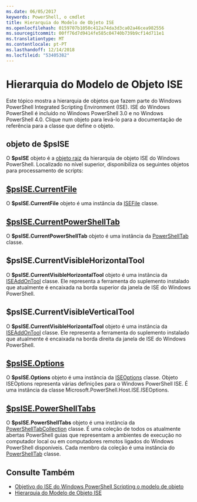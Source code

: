 ```yaml
---
ms.date: 06/05/2017
keywords: PowerShell, o cmdlet
title: Hierarquia do Modelo de Objeto ISE
ms.openlocfilehash: 0159707b1050c412a74da3d3ca02a46cea982556
ms.sourcegitcommit: 00ff76d7d9414fe585c04740b739b9cf14d711e1
ms.translationtype: MT
ms.contentlocale: pt-PT
ms.lasthandoff: 12/14/2018
ms.locfileid: "53405382"
---
```

# <a name="the-ise-object-model-hierarchy"></a>Hierarquia do Modelo de Objeto ISE

Este tópico mostra a hierarquia de objetos que fazem parte do Windows PowerShell Integrated Scripting Environment (ISE).
ISE do Windows PowerShell é incluído no Windows PowerShell 3.0 e no Windows PowerShell 4.0.
Clique num objeto para levá-lo para a documentação de referência para a classe que define o objeto.

## <a name="psise-object"></a>objeto de $psISE

O **$psISE** objeto é a [objeto raiz](The-ObjectModelRoot-Object.md) da hierarquia de objeto ISE do Windows PowerShell.
Localizado no nível superior, disponibiliza os seguintes objetos para processamento de scripts:

## <a name="psisecurrentfilethe-isefile-objectmd"></a>[$psISE.CurrentFile](The-ISEFile-Object.md)

O **$psISE.CurrentFile** objeto é uma instância da [ISEFile](The-ISEFile-Object.md) classe.

## <a name="psisecurrentpowershelltabthe-powershelltab-objectmd"></a>[$psISE.CurrentPowerShellTab](The-PowerShellTab-Object.md)

O **$psISE.CurrentPowerShellTab** objeto é uma instância da [PowerShellTab](The-PowerShellTab-Object.md) classe.

## <a name="psisecurrentvisiblehorizontaltool"></a>$psISE.CurrentVisibleHorizontalTool

O **$psISE.CurrentVisibleHorizontalTool** objeto é uma instância da [ISEAddOnTool](The-ISEAddOnTool-Object.md) classe.
Ele representa a ferramenta do suplemento instalado que atualmente é encaixada na borda superior da janela de ISE do Windows PowerShell.

## <a name="psisecurrentvisibleverticaltool"></a>$psISE.CurrentVisibleVerticalTool

O **$psISE.CurrentVisibleHorizontalTool** objeto é uma instância da [ISEAddOnTool](The-ISEAddOnTool-Object.md) classe.
Ele representa a ferramenta do suplemento instalado que atualmente é encaixada na borda direita da janela de ISE do Windows PowerShell.

## <a name="psiseoptionsthe-iseoptions-objectmd"></a>[$psISE.Options](The-ISEOptions-Object.md)

O **$psISE.Options** objeto é uma instância da [ISEOptions](The-ISEOptions-Object.md) classe.
Objeto ISEOptions representa várias definições para o Windows PowerShell ISE.
É uma instância da classe Microsoft.PowerShell.Host.ISE.ISEOptions.

## <a name="psisepowershelltabsthe-powershelltabcollection-objectmd"></a>[$psISE.PowerShellTabs](The-PowerShellTabCollection-Object.md)

O **$psISE.PowerShellTabs** objeto é uma instância da [PowerShellTabCollection](The-PowerShellTabCollection-Object.md) classe.
É uma coleção de todos os atualmente abertas PowerShell guias que representam a ambientes de execução no computador local ou em computadores remotos ligados do Windows PowerShell disponíveis.
Cada membro da coleção é uma instância do [PowerShellTab](The-PowerShellTab-Object.md) classe.

## <a name="see-also"></a>Consulte Também

- [Objetivo do ISE do Windows PowerShell Scripting o modelo de objeto](Purpose-of-the-Windows-PowerShell-ISE-Scripting-Object-Model.md)
- [Hierarquia do Modelo de Objeto ISE](The-ISE-Object-Model-Hierarchy.md)